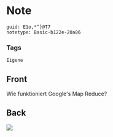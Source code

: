 # Note
```
guid: E1o,*^}@T7
notetype: Basic-b122e-20a86
```

### Tags
```
Eigene
```

## Front
Wie funktioniert Google's Map Reduce?

## Back
<img src="paste-137eabc0bec4a51f9638b4dc15fcb4dbdce7d75a.jpg">
